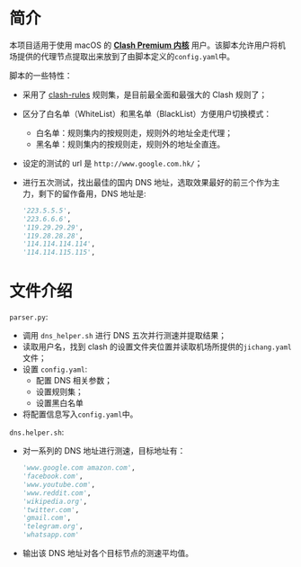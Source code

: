 # 简介

本项目适用于使用 macOS 的 [**Clash Premium 内核**](https://github.com/Dreamacro/clash/releases/tag/premium) 用户。该脚本允许用户将机场提供的代理节点提取出来放到了由脚本定义的`config.yaml`中。

脚本的一些特性：

+ 采用了 [clash-rules](https://github.com/Loyalsoldier/clash-rules) 规则集，是目前最全面和最强大的 Clash 规则了；
+ 区分了白名单（WhiteList）和黑名单（BlackList）方便用户切换模式：
  + 白名单：规则集内的按规则走，规则外的地址全走代理；
  + 黑名单：规则集内的按规则走，规则外的地址全直连。
+ 设定的测试的 url 是 `http://www.google.com.hk/`；
+ 进行五次测试，找出最佳的国内 DNS 地址，选取效果最好的前三个作为主力，剩下的留作备用，DNS 地址是:

    ``` python
    '223.5.5.5',
    '223.6.6.6',
    '119.29.29.29',
    '119.28.28.28',
    '114.114.114.114',
    '114.114.115.115',
    ```

# 文件介绍

`parser.py`:

+ 调用 `dns_helper.sh` 进行 DNS 五次并行测速并提取结果；
+ 读取用户名，找到 clash 的设置文件夹位置并读取机场所提供的`jichang.yaml` 文件；
+ 设置 `config.yaml`:
  + 配置 DNS 相关参数；
  + 设置规则集；
  + 设置黑白名单
+ 将配置信息写入`config.yaml`中。

`dns.helper.sh`:

+ 对一系列的 DNS 地址进行测速，目标地址有：

  ``` python
  'www.google.com amazon.com',
  'facebook.com',
  'www.youtube.com',
  'www.reddit.com',
  'wikipedia.org', 
  'twitter.com', 
  'gmail.com', 
  'telegram.org', 
  'whatsapp.com'
  ```
+ 输出该 DNS 地址对各个目标节点的测速平均值。